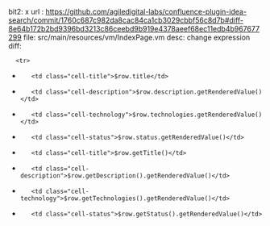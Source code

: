 bit2: x
url : https://github.com/agiledigital-labs/confluence-plugin-idea-search/commit/1760c687c982da8cac84ca1cb3029cbbf56c8d7b#diff-8e64b172b2bd9396bd3213c86ceebd9b919e4378aeef68ec11edb4b967677299
file: src/main/resources/vm/IndexPage.vm
desc: change expression
diff: 

      <tr>
-        <td class="cell-title">$row.title</td>
-        <td class="cell-description">$row.description.getRenderedValue()</td>
-        <td class="cell-technology">$row.technologies.getRenderedValue()</td>
-        <td class="cell-status">$row.status.getRenderedValue()</td>
+        <td class="cell-title">$row.getTitle()</td>
+        <td class="cell-description">$row.getDescription().getRenderedValue()</td>
+        <td class="cell-technology">$row.getTechnologies().getRenderedValue()</td>
+        <td class="cell-status">$row.getStatus().getRenderedValue()</td>